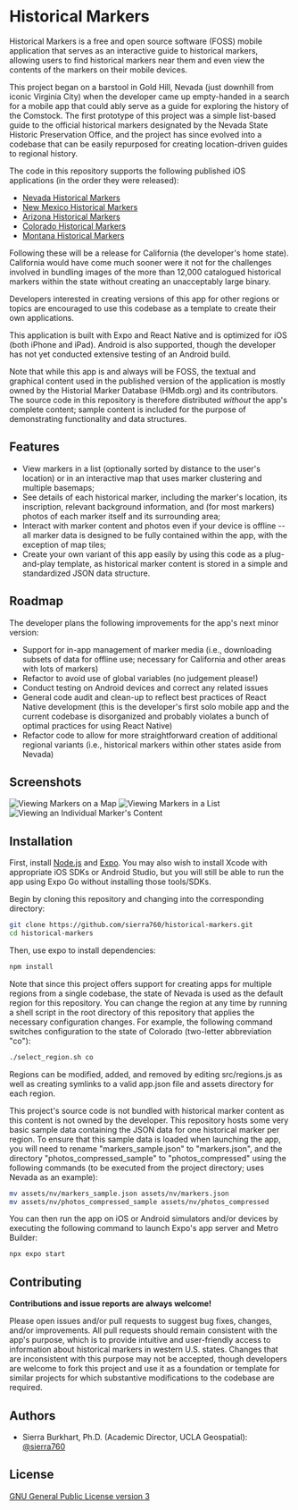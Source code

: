 
# Historical Markers

Historical Markers is a free and open source software (FOSS) mobile application that serves as an interactive guide to historical markers, allowing users to find historical markers near them and even view the contents of the markers on their mobile devices.

This project began on a barstool in Gold Hill, Nevada (just downhill from iconic Virginia City) when the developer came up empty-handed in a search for a mobile app that could ably serve as a guide for exploring the history of the Comstock.  The first prototype of this project was a simple list-based guide to the official historical markers designated by the Nevada State Historic Preservation Office, and the project has since evolved into a codebase that can be easily repurposed for creating location-driven guides to regional history.

The code in this repository supports the following published iOS applications (in the order they were released):

- [Nevada Historical Markers](https://apps.apple.com/us/app/nevada-historical-markers/id6477352146)
- [New Mexico Historical Markers](https://apps.apple.com/us/app/new-mexico-historical-markers/id6477751451)
- [Arizona Historical Markers](https://apps.apple.com/us/app/arizona-historical-markers/id6477751420)
- [Colorado Historical Markers](https://apps.apple.com/us/app/colorado-historical-markers/id6477751225)
- [Montana Historical Markers](https://apps.apple.com/us/app/montana-historical-markers/id6477809186)

Following these will be a release for California (the developer's home state).  California would have come much sooner were it not for the challenges involved in bundling images of the more than 12,000 catalogued historical markers within the state without creating an unacceptably large binary.

Developers interested in creating versions of this app for other regions or topics are encouraged to use this codebase as a template to create their own applications.

This application is built with Expo and React Native and is optimized for iOS (both iPhone and iPad).  Android is also supported, though the developer has not yet conducted extensive testing of an Android build.

Note that while this app is and always will be FOSS, the textual and graphical content used in the published version of the application is mostly owned by the Historial Marker Database (HMdb.org) and its contributors.  The source code in this repository is therefore distributed *without* the app's complete content; sample content is included for the purpose of demonstrating functionality and data structures.


## Features

- View markers in a list (optionally sorted by distance to the user's location) or in an interactive map that uses marker clustering and multiple basemaps;
- See details of each historical marker, including the marker's location, its inscription, relevant background information, and (for most markers) photos of each marker itself and its surrounding area;
- Interact with marker content and photos even if your device is offline -- all marker data is designed to be fully contained within the app, with the exception of map tiles;
- Create your own variant of this app easily by using this code as a plug-and-play template, as historical marker content is stored in a simple and standardized JSON data structure.

## Roadmap

The developer plans the following improvements for the app's next minor version:

- Support for in-app management of marker media (i.e., downloading subsets of data for offline use; necessary for California and other areas with lots of markers)
- Refactor to avoid use of global variables (no judgement please!)
- Conduct testing on Android devices and correct any related issues
- General code audit and clean-up to reflect best practices of React Native development (this is the developer's first solo mobile app and the current codebase is disorganized and probably violates a bunch of optimal practices for using React Native)
- Refactor code to allow for more straightforward creation of additional regional variants (i.e., historical markers within other states aside from Nevada)

## Screenshots

![Viewing Markers on a Map](screenshots/mapview.jpg?raw=true' "Viewing Markers on a Map") ![Viewing Markers in a List](screenshots/listview.jpg?raw=true' "Viewing Markers in a List") ![Viewing an Individual Marker's Content](screenshots/detailview.jpg?raw=true' "Viewing an Individual Marker's Content")


## Installation

First, install [Node.js](https://nodejs.org/en) and [Expo](https://docs.expo.dev/get-started/installation/).  You may also wish to install Xcode with appropriate iOS SDKs or Android Studio, but you will still be able to run the app using Expo Go without installing those tools/SDKs.

Begin by cloning this repository and changing into the corresponding directory:

```bash
git clone https://github.com/sierra760/historical-markers.git
cd historical-markers
```

Then, use expo to install dependencies:

```bash
npm install
```

Note that since this project offers support for creating apps for multiple regions from a single codebase, the state of Nevada is used as the default region for this repository.  You can change the region at any time by running a shell script in the root directory of this repository that applies the necessary configuration changes.  For example, the following command switches configuration to the state of Colorado (two-letter abbreviation "co"):

```bash
./select_region.sh co
```

Regions can be modified, added, and removed by editing src/regions.js as well as creating symlinks to a valid app.json file and assets directory for each region.

This project's source code is not bundled with historical marker content as this content is not owned by the developer.  This repository hosts some very basic sample data containing the JSON data for one historical marker per region.  To ensure that this sample data is loaded when launching the app, you will need to rename "markers_sample.json" to "markers.json", and the directory "photos_compressed_sample" to "photos_compressed" using the following commands (to be executed from the project directory; uses Nevada as an example):

```bash
mv assets/nv/markers_sample.json assets/nv/markers.json
mv assets/nv/photos_compressed_sample assets/nv/photos_compressed
```

You can then run the app on iOS or Android simulators and/or devices by executing the following command to launch Expo's app server and Metro Builder:

```bash
npx expo start
```
## Contributing

**Contributions and issue reports are always welcome!**

Please open issues and/or pull requests to suggest bug fixes, changes, and/or improvements.  All pull requests should remain consistent with the app's purpose, which is to provide intuitive and user-friendly access to information about historical markers in western U.S. states.  Changes that are inconsistent with this purpose may not be accepted, though developers are welcome to fork this project and use it as a foundation or template for similar projects for which substantive modifications to the codebase are required.
## Authors

- Sierra Burkhart, Ph.D. (Academic Director, UCLA Geospatial): [@sierra760](https://www.github.com/sierra760)


## License

[GNU General Public License version 3](https://www.gnu.org/licenses/gpl-3.0.en.html#license-text)

